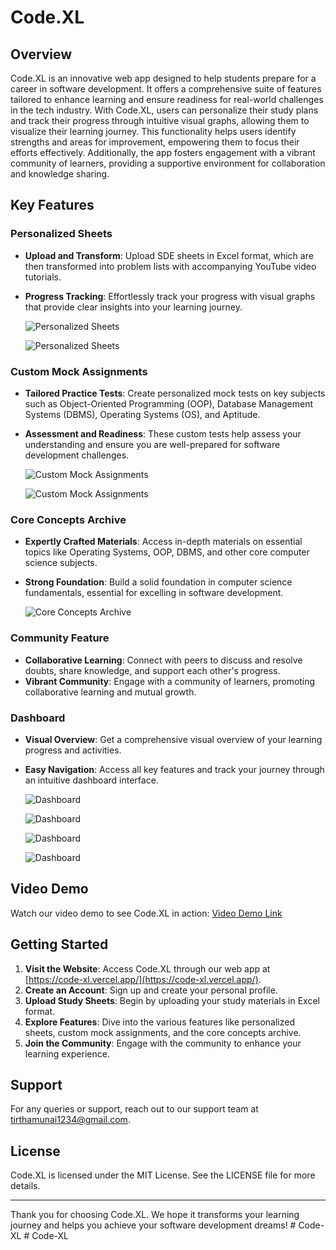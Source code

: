 ﻿# Code.XL

## Overview

Code.XL is an innovative web app designed to help students prepare for a career in software development. It offers a comprehensive suite of features tailored to enhance learning and ensure readiness for real-world challenges in the tech industry. With Code.XL, users can personalize their study plans and track their progress through intuitive visual graphs, allowing them to visualize their learning journey. This functionality helps users identify strengths and areas for improvement, empowering them to focus their efforts effectively. Additionally, the app fosters engagement with a vibrant community of learners, providing a supportive environment for collaboration and knowledge sharing.

## Key Features

### Personalized Sheets

- **Upload and Transform**: Upload SDE sheets in Excel format, which are then transformed into problem lists with accompanying YouTube video tutorials.
- **Progress Tracking**: Effortlessly track your progress with visual graphs that provide clear insights into your learning journey.

  ![Personalized Sheets](Frontend/src/assets/sheet1.png)

  ![Personalized Sheets](Frontend/src/assets/sheet2.png)

### Custom Mock Assignments

- **Tailored Practice Tests**: Create personalized mock tests on key subjects such as Object-Oriented Programming (OOP), Database Management Systems (DBMS), Operating Systems (OS), and Aptitude.
- **Assessment and Readiness**: These custom tests help assess your understanding and ensure you are well-prepared for software development challenges.

  ![Custom Mock Assignments](Frontend/src/assets/Mock1.png)

  ![Custom Mock Assignments](Frontend/src/assets/Mock2.png)

### Core Concepts Archive

- **Expertly Crafted Materials**: Access in-depth materials on essential topics like Operating Systems, OOP, DBMS, and other core computer science subjects.
- **Strong Foundation**: Build a solid foundation in computer science fundamentals, essential for excelling in software development.

  ![Core Concepts Archive](Frontend/src/assets/core1.png)

### Community Feature

- **Collaborative Learning**: Connect with peers to discuss and resolve doubts, share knowledge, and support each other's progress.
- **Vibrant Community**: Engage with a community of learners, promoting collaborative learning and mutual growth.

### Dashboard

- **Visual Overview**: Get a comprehensive visual overview of your learning progress and activities.
- **Easy Navigation**: Access all key features and track your journey through an intuitive dashboard interface.

  ![Dashboard](Frontend/src/assets/Dash1.png)

  ![Dashboard](Frontend/src/assets/Dash2.png)

  ![Dashboard](Frontend/src/assets/Dash3.png)

  ![Dashboard](Frontend/src/assets/Dash4.png)

## Video Demo

Watch our video demo to see Code.XL in action: [Video Demo Link](https://drive.google.com/file/d/1ivNQrtOYQaofHKUEowIwtOstiGGktADP/view?usp=sharing)

## Getting Started

1. **Visit the Website**: Access Code.XL through our web app at [https://code-xl.vercel.app/](https://code-xl.vercel.app/).
2. **Create an Account**: Sign up and create your personal profile.
3. **Upload Study Sheets**: Begin by uploading your study materials in Excel format.
4. **Explore Features**: Dive into the various features like personalized sheets, custom mock assignments, and the core concepts archive.
5. **Join the Community**: Engage with the community to enhance your learning experience.

## Support

For any queries or support, reach out to our support team at [tirthamunai1234@gmail.com](mailto:tirthamunai1234@gmail.com).

## License

Code.XL is licensed under the MIT License. See the LICENSE file for more details.

---

Thank you for choosing Code.XL. We hope it transforms your learning journey and helps you achieve your software development dreams!
#   C o d e - X L 
 
 #   C o d e - X L 
 
 
